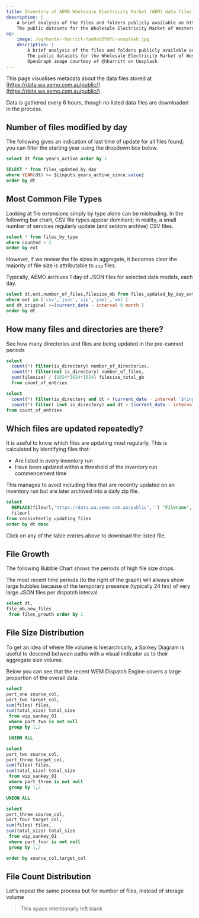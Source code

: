 ```yaml
---
title: Inventory of AEMO Wholesale Electricity Market (WEM) data files
description: |
    A brief analysis of the files and folders publicly available on https://data.wa.aemo.com.au/public/ -
    The public datasets for the Wholesale Electricity Market of Western Australia's South West Interconnected System (SWIS)
og:
    image: /og/hunter-harritt-Ype9sdOPdYc-unsplash.jpg
    description: |
        A brief analysis of the files and folders publicly available on https://data.wa.aemo.com.au/public/ -
        The public datasets for the Wholesale Electricity Market of Western Australia's South West Interconnected System (SWIS).
        OpenGraph image courtesy of @hharritt on Unsplash
---
```


This page visualises metadata about the data files stored at [https://data.wa.aemo.com.au/public/](https://data.wa.aemo.com.au/public/)

Data is gathered every 6 hours, though no listed data files are downloaded in the process.

## Number of files modified by day

The following gives an indication of last time of update for all files found;
you can filter the starting year using the dropdown box below.

```sql years_active
select dt from years_active order by 1
```

<Dropdown
    data={years_active}
    name=years_active_since
    value=dt
    title="Show files beginning from the selected year"
/>

<LineChart data={filesbyday}>
  <ReferenceLine x=2023-10-01 label="SCED Go-Live Date" hideValue="true"/>
</LineChart>

```sql filesbyday
SELECT * from files_updated_by_day
where YEAR(dt) >= ${inputs.years_active_since.value}
order by dt
```

## Most Common File Types

Looking at file extensions simply by type alone can be misleading. In the following
bar chart, CSV file types appear dominant; in reality, a small number of services regularly
update (and seldom archive) CSV files.

<BarChart data={files_by_type}
  xAxisTitle="File extension"
  yAxisTitle="Number of files"
/>

```sql files_by_type
select * from files_by_type
where counted > 2
order by ext
```

However, if we review the file sizes in aggregate, it becomes clear the majority
of file size is attributable to `zip` files.

Typically, AEMO archives 1 day
of JSON files for selected data models, each day.

<Heatmap data={files_by_day_by_ext} x=dt y=ext 
title="File types and cumulative size (Mb) by Month"
valueFmt='#,### "Mb"'
value=filesize_mb />

```sql files_by_day_by_ext
select dt,ext,number_of_files,filesize_mb from files_updated_by_day_ext
where ext in ('csv','json','zip','yaml','xml')
and dt_original >=(current_date - interval 8 month )
order by dt
```

## How many files and directories are there?

See how many directories and files are being updated in the pre-canned periods

<Dropdown name="activity_period" 
  title="Precedent Period">
<DropdownOption valueLabel="1 week" value="0007"/>
<DropdownOption valueLabel="1 months" value="0030"/>
<DropdownOption valueLabel="3 months" value="0090"/>
<DropdownOption valueLabel="6 months" value="0187"/>
<DropdownOption valueLabel="12 months" value="0365"/>
<DropdownOption valueLabel="All time" value="9999"/>
</Dropdown>
<LineBreak/>

<BigValue data={entrycounts} value=number_of_directories title="Total Directories"/>
<BigValue data={entrycounts} value=number_of_files title="Total Files"/>
<BigValue data={entrycounts} value=filesize_total_gb title="Total Size (Gb)"/>

```sql entrycounts
select
  count(*) filter(is_directory) number_of_directories,
  count(*) filter(not is_directory) number_of_files,
  sum(filesize) / (1024*1024*1024) filesize_total_gb
  from count_of_entries
```

<BigValue data={activedirs} value=active_directories 
  title="Directories Active in Period"/>
<BigValue data={activedirs} value=active_files title="Files Active in Period" fmt="#,###"/>

```sql activedirs
select
  count(*) filter(is_directory and dt > (current_date - interval '${inputs.activity_period.value}' days)) active_directories,
  count(*) filter( (not is_directory) and dt > (current_date - interval '${inputs.activity_period.value}' days)) active_files
from count_of_entries
```

## Which files are updated repeatedly?

It is useful to know which files are updating most regularly. This is calculated by
identifying files that:

-   Are listed in every inventory run
-   Have been updated within a threshold of the inventory run commencement time

This manages to avoid including files that are recently updated on an inventory run but
are later archived into a daily zip file.

```sql regularly_updating
select
  REPLACE(fileurl,'https://data.wa.aemo.com.au/public','') "Filename",
  fileurl
from consistently_updating_files
order by dt desc
```

<DataTable data={regularly_updating}
rowNumbers=true
rowShading=true  
 search=true
Column=Filename
link=fileurl
rows=20
searchWholeString=true/>

Click on any of the table entries above to download the listed file.

## File Growth

The following Bubble Chart shows the periods of high file size drops.

The most recent time periods (to the right of the graph) will always show large
bubbles because of the temporary presence (typically 24 hrs) of very large JSON files
per dispatch interval.

<BubbleChart data={file_growth} x=dt y=new_files size=file_mb
  xFmt='yyyy-mm-dd HH:MM' sizeFmt='#,### "Mb"'
  shape=emptyCircle/>

```sql file_growth
select dt,
file_mb,new_files
 from files_growth order by 1
```

## File Size Distribution

To get an idea of where file volume is hierarchically, a Sankey Diagram is useful to
descend between paths with a visual indicator as to their aggregate size volume.

Below you can see that the recent WEM Dispatch Engine covers a large proportion of the
overall data.

<SankeyDiagram
  data={sankey1}
  sourceCol=source_col
  targetCol=target_col
  valueCol=total_size
  chartAreaHeight=1500
  valueFmt='#,### "Mb"'
  title="Distribution of files by size"
  />

```sql sankey1
select
part_one source_col,
part_two target_col,
sum(files) files,
sum(total_size) total_size
 from wip_sankey_01
 where part_two is not null
 group by 1,2

 UNION ALL

select
part_two source_col,
part_three target_col,
sum(files) files,
sum(total_size) total_size
 from wip_sankey_01
 where part_three is not null
 group by 1,2

UNION ALL

select
part_three source_col,
part_four target_col,
sum(files) files,
sum(total_size) total_size
 from wip_sankey_01
 where part_four is not null
 group by 1,2

order by source_col,target_col
```

## File Count Distribution

Let's repeat the same process but for number of files, instead of storage volume

<SankeyDiagram
data={sankey1}
sourceCol=source_col
targetCol=target_col
valueCol=files
chartAreaHeight=1500
title="Distribution of files by count"
/>

> This space intentionally left blank
